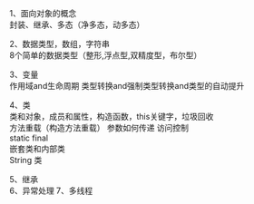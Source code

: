 1、面向对象的概念  
封装、继承、多态（净多态，动多态）   

2、数据类型，数组，字符串   
8个简单的数据类型（整形,浮点型,双精度型，布尔型）

3、变量   
作用域and生命周期
类型转换and强制类型转换and类型的自动提升   


4、类    
类和对象，成员和属性，构造函数，this关键字，垃圾回收   
方法重载（构造方法重载）
参数如何传递
访问控制   
static final  
嵌套类和内部类     
String 类  

5、继承    
6、异常处理
7、多线程